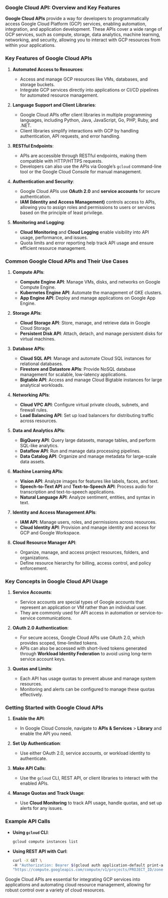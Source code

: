 ### Google Cloud API: Overview and Key Features

**Google Cloud APIs** provide a way for developers to programmatically access Google Cloud Platform (GCP) services, enabling automation, integration, and application development. These APIs cover a wide range of GCP services, such as compute, storage, data analytics, machine learning, networking, and security, allowing you to interact with GCP resources from within your applications.

### Key Features of Google Cloud APIs

1. **Automated Access to Resources**:
   - Access and manage GCP resources like VMs, databases, and storage buckets.
   - Integrate GCP services directly into applications or CI/CD pipelines for automated resource management.

2. **Language Support and Client Libraries**:
   - Google Cloud APIs offer client libraries in multiple programming languages, including Python, Java, JavaScript, Go, PHP, Ruby, and .NET.
   - Client libraries simplify interactions with GCP by handling authentication, API requests, and error handling.

3. **RESTful Endpoints**:
   - APIs are accessible through RESTful endpoints, making them compatible with HTTP/HTTPS requests.
   - Developers can also use the APIs via Google’s `gcloud` command-line tool or the Google Cloud Console for manual management.

4. **Authentication and Security**:
   - Google Cloud APIs use **OAuth 2.0** and **service accounts** for secure authentication.
   - **IAM (Identity and Access Management)** controls access to APIs, allowing you to assign roles and permissions to users or services based on the principle of least privilege.

5. **Monitoring and Logging**:
   - **Cloud Monitoring** and **Cloud Logging** enable visibility into API usage, performance, and issues.
   - Quota limits and error reporting help track API usage and ensure efficient resource management.

### Common Google Cloud APIs and Their Use Cases

1. **Compute APIs**:
   - **Compute Engine API**: Manage VMs, disks, and networks on Google Compute Engine.
   - **Kubernetes Engine API**: Automate the management of GKE clusters.
   - **App Engine API**: Deploy and manage applications on Google App Engine.

2. **Storage APIs**:
   - **Cloud Storage API**: Store, manage, and retrieve data in Google Cloud Storage.
   - **Persistent Disk API**: Attach, detach, and manage persistent disks for virtual machines.

3. **Database APIs**:
   - **Cloud SQL API**: Manage and automate Cloud SQL instances for relational databases.
   - **Firestore and Datastore APIs**: Provide NoSQL database management for scalable, low-latency applications.
   - **Bigtable API**: Access and manage Cloud Bigtable instances for large analytical workloads.

4. **Networking APIs**:
   - **Cloud VPC API**: Configure virtual private clouds, subnets, and firewall rules.
   - **Load Balancing API**: Set up load balancers for distributing traffic across resources.

5. **Data and Analytics APIs**:
   - **BigQuery API**: Query large datasets, manage tables, and perform SQL-like analytics.
   - **Dataflow API**: Run and manage data processing pipelines.
   - **Data Catalog API**: Organize and manage metadata for large-scale data assets.

6. **Machine Learning APIs**:
   - **Vision API**: Analyze images for features like labels, faces, and text.
   - **Speech-to-Text API** and **Text-to-Speech API**: Process audio for transcription and text-to-speech applications.
   - **Natural Language API**: Analyze sentiment, entities, and syntax in text.

7. **Identity and Access Management APIs**:
   - **IAM API**: Manage users, roles, and permissions across resources.
   - **Cloud Identity API**: Provision and manage identity and access for GCP and Google Workspace.

8. **Cloud Resource Manager API**:
   - Organize, manage, and access project resources, folders, and organizations.
   - Define resource hierarchy for billing, access control, and policy enforcement.

### Key Concepts in Google Cloud API Usage

1. **Service Accounts**:
   - Service accounts are special types of Google accounts that represent an application or VM rather than an individual user.
   - They are commonly used for API access in automation or service-to-service communications.

2. **OAuth 2.0 Authentication**:
   - For secure access, Google Cloud APIs use OAuth 2.0, which provides scoped, time-limited tokens.
   - APIs can also be accessed with short-lived tokens generated through **Workload Identity Federation** to avoid using long-term service account keys.

3. **Quotas and Limits**:
   - Each API has usage quotas to prevent abuse and manage system resources.
   - Monitoring and alerts can be configured to manage these quotas effectively.

### Getting Started with Google Cloud APIs

1. **Enable the API**:
   - In Google Cloud Console, navigate to **APIs & Services** > **Library** and enable the API you need.

2. **Set Up Authentication**:
   - Use either OAuth 2.0, service accounts, or workload identity to authenticate.

3. **Make API Calls**:
   - Use the `gcloud` CLI, REST API, or client libraries to interact with the enabled APIs.

4. **Manage Quotas and Track Usage**:
   - Use **Cloud Monitoring** to track API usage, handle quotas, and set up alerts for any issues.

### Example API Calls

- **Using `gcloud` CLI**:
   ```bash
   gcloud compute instances list
   ```

- **Using REST API with Curl**:
   ```bash
   curl -X GET \
   -H "Authorization: Bearer $(gcloud auth application-default print-access-token)" \
   "https://compute.googleapis.com/compute/v1/projects/PROJECT_ID/zones/ZONE/instances"
   ```

Google Cloud APIs are essential for integrating GCP services into applications and automating cloud resource management, allowing for robust control over a variety of cloud resources.
